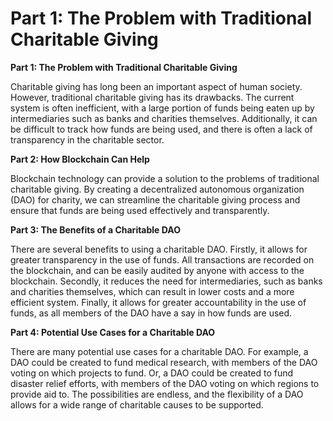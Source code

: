 # Part 1: The Problem with Traditional Charitable Giving

**Part 1: The Problem with Traditional Charitable Giving**

Charitable giving has long been an important aspect of human society. However, traditional charitable giving has its drawbacks. The current system is often inefficient, with a large portion of funds being eaten up by intermediaries such as banks and charities themselves. Additionally, it can be difficult to track how funds are being used, and there is often a lack of transparency in the charitable sector.

**Part 2: How Blockchain Can Help**

Blockchain technology can provide a solution to the problems of traditional charitable giving. By creating a decentralized autonomous organization (DAO) for charity, we can streamline the charitable giving process and ensure that funds are being used effectively and transparently.

**Part 3: The Benefits of a Charitable DAO**

There are several benefits to using a charitable DAO. Firstly, it allows for greater transparency in the use of funds. All transactions are recorded on the blockchain, and can be easily audited by anyone with access to the blockchain. Secondly, it reduces the need for intermediaries, such as banks and charities themselves, which can result in lower costs and a more efficient system. Finally, it allows for greater accountability in the use of funds, as all members of the DAO have a say in how funds are used.

**Part 4: Potential Use Cases for a Charitable DAO**

There are many potential use cases for a charitable DAO. For example, a DAO could be created to fund medical research, with members of the DAO voting on which projects to fund. Or, a DAO could be created to fund disaster relief efforts, with members of the DAO voting on which regions to provide aid to. The possibilities are endless, and the flexibility of a DAO allows for a wide range of charitable causes to be supported.
